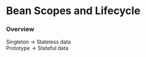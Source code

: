 # Bean Scopes and Lifecycle

### Overview
Singleton -> Stateless data  
Prototype -> Stateful data  
